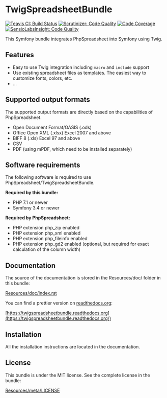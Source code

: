 # TwigSpreadsheetBundle

[![Teavis CI: Build Status](https://travis-ci.org/erelke/TwigSpreadsheetBundle.png?branch=master)](https://travis-ci.org/erelke/TwigSpreadsheetBundle)
[![Scrutinizer: Code Quality](https://scrutinizer-ci.com/g/erelke/TwigSpreadsheetBundle/badges/quality-score.png?b=master)](https://scrutinizer-ci.com/g/erelke/TwigSpreadsheetBundle/?branch=master)
[![Code Coverage](https://scrutinizer-ci.com/g/erelke/TwigSpreadsheetBundle/badges/coverage.png?b=master)](https://scrutinizer-ci.com/g/erelke/TwigSpreadsheetBundle/?branch=master)
[![SensioLabsInsight: Code Quality](https://insight.sensiolabs.com/projects/6f1d5477-967f-4754-bb95-505b1a50b71c/mini.png)](https://insight.sensiolabs.com/projects/6f1d5477-967f-4754-bb95-505b1a50b71c)

This Symfony bundle integrates PhpSpreadsheet into Symfony using Twig.

## Features

 * Easy to use Twig integration including ``macro`` and ``include`` support
 * Use existing spreadsheet files as templates. The easiest way to customize fonts, colors, etc.
 * ...

## Supported output formats

The supported output formats are directly based on the capabilities of PhpSpreadsheet.

 * Open Document Format/OASIS (.ods)
 * Office Open XML (.xlsx) Excel 2007 and above
 * BIFF 8 (.xls) Excel 97 and above
 * CSV
 * PDF (using mPDF, which need to be installed separately)

## Software requirements

The following software is required to use PhpSpreadsheet/TwigSpreadsheetBundle.

**Required by this bundle:**

 * PHP 7.1 or newer
 * Symfony 3.4 or newer

**Required by PhpSpreadsheet:**

 * PHP extension php_zip enabled
 * PHP extension php_xml enabled
 * PHP extension php_fileinfo enabled
 * PHP extension php_gd2 enabled (optional, but required for exact calculation of the column width)

## Documentation

The source of the documentation is stored in the Resources/doc/ folder in this bundle:
    
[Resources/doc/index.rst](https://github.com/erelke/TwigSpreadsheetBundle/blob/master/src/Resources/doc/index.rst)

You can find a prettier version on [readthedocs.org](httsp://readthedocs.org):

[https://twigspreadsheetbundle.readthedocs.org](https://twigspreadsheetbundle.readthedocs.org/)

## Installation

All the installation instructions are located in the documentation.

## License

This bundle is under the MIT license. See the complete license in the bundle:

[Resources/meta/LICENSE](https://github.com/erelke/TwigSpreadsheetBundle/blob/master/LICENSE)
